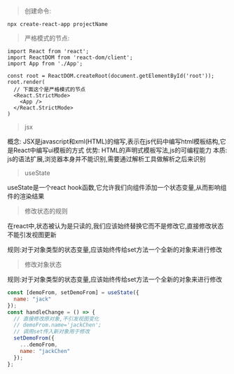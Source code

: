 > 创建命令:

```shell
npx create-react-app projectName
```

> 严格模式的节点:

```shell
import React from 'react';  
import ReactDOM from 'react-dom/client';  
import App from './App';  
  
const root = ReactDOM.createRoot(document.getElementById('root'));  
root.render(  
  // 下面这个是严格模式的节点  
  <React.StrictMode>  
    <App />  
  </React.StrictMode>  
)
```

> jsx

概念:
JSX是javascript和xml(HTML)的缩写,表示在js代码中编写html模板结构,它是React中编写ui模板的方式
优势:
HTML的声明式模板写法,js的可编程能力
本质:
js的语法扩展,浏览器本身并不能识别,需要通过解析工具做解析之后来识别

> useState

useState是一个react hook函数,它允许我们向组件添加一个状态变量,从而影响组件的渲染结果

> 修改状态的规则

在react中,状态被认为是只读的,我们应该始终替换它而不是修改它,直接修改状态不能引发视图更新

规则:对于对象类型的状态变量,应该始终传给set方法一个全新的对象来进行修改

> 修改对象状态

规则:对于对象类型的状态变量,应该始终传给set方法一个全新的对象来进行修改

```js
const [demoFrom, setDemoFrom] = useState({  
  name: "jack"  
});  
const handleChange = () => {  
  // 直接修改原对象,不引发视图变化  
  // demoFrom.name='jackChen';  
  // 调用set传入新对象用于修改  
  setDemoFrom({  
    ...demoFrom,  
    name: "jackChen"  
  });  
};

```
